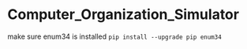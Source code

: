 # Computer_Organization_Simulator

make sure enum34 is installed
`pip install --upgrade pip enum34`
